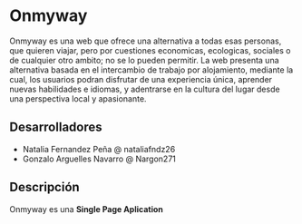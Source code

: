 # Onmyway
Onmyway es una web que ofrece una alternativa a todas esas personas, que quieren viajar, pero por cuestiones economicas, ecologicas, sociales o de cualquier otro ambito; no se lo pueden permitir. La web presenta una alternativa basada en el intercambio de trabajo por alojamiento, mediante la cual, los usuarios podran disfrutar de una experiencia única, aprender nuevas habilidades e idiomas, y adentrarse en la cultura del lugar desde una perspectiva local y apasionante.

## Desarrolladores
* Natalia Fernandez Peña @ nataliafndz26
* Gonzalo Arguelles Navarro @ Nargon271

## Descripción
Onmyway es una __Single Page Aplication__ 


